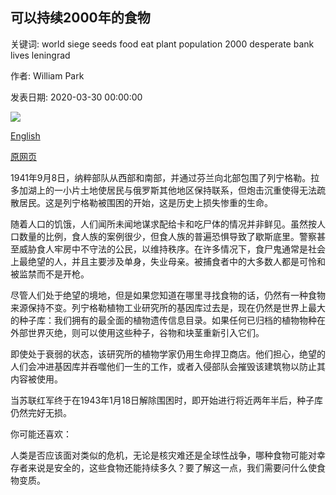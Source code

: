 ## 可以持续2000年的食物

关键词: world siege seeds food eat plant population 2000 desperate bank lives leningrad

作者: William Park

发表日期: 2020-03-30 00:00:00

![](https://ichef.bbci.co.uk/wwfeatures/live/624_351/images/live/p0/88/5h/p0885h37.jpg)

[English](The%20food%20that%20could%20last%202%2C000%20years.md)

[原网页](https://www.bbc.com/future/article/20200330-which-foods-are-best-to-eat-after-the-apocalypse)

1941年9月8日，纳粹部队从西部和南部，并通过芬兰向北部包围了列宁格勒。拉多加湖上的一小片土地使居民与俄罗斯其他地区保持联系，但炮击沉重使得无法疏散居民。这是列宁格勒被围困的开始，这是历史上损失惨重的生命。

随着人口的饥饿，人们闻所未闻地谋求配给卡和吃尸体的情况并非鲜见。虽然按人口数量的比例，食人族的案例很少，但食人族的普遍恐惧导致了歇斯底里。警察甚至威胁食人牢房中不守法的公民，以维持秩序。在许多情况下，食尸鬼通常是社会上最绝望的人，并且主要涉及单身，失业母亲。被捕食者中的大多数人都是可怜和被监禁而不是开枪。

尽管人们处于绝望的境地，但是如果您知道在哪里寻找食物的话，仍然有一种食物来源保持不变。列宁格勒植物工业研究所的基因库过去是，现在仍然是世界上最大的种子库：我们拥有的最全面的植物遗传信息目录。如果任何已归档的植物物种在外部世界灭绝，则可以使用这些种子，谷物和块茎重新引入它们。

即使处于衰弱的状态，该研究所的植物学家仍用生命捍卫商店。他们担心，绝望的人们会冲进基因库并吞噬他们一生的工作，或者入侵部队会摧毁该建筑物以防止其内容被使用。

当苏联红军终于在1943年1月18日解除围困时，即开始进行将近两年半后，种子库仍然完好无损。

你可能还喜欢：

人类是否应该面对类似的危机，无论是核灾难还是全球性战争，哪种食物可能对幸存者来说是安全的，这些食物还能持续多久？要了解这一点，我们需要问什么使食物变质。